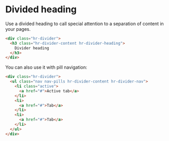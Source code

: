 # Divided heading
Use a divided heading to call special attention to a separation of content in your pages.

```html
<div class="hr-divider">
  <h3 class="hr-divider-content hr-divider-heading">
    Divider heading
  </h3>
</div>
```

You can also use it with pill navigation:

```html
<div class="hr-divider">
  <ul class="nav nav-pills hr-divider-content hr-divider-nav">
    <li class="active">
      <a href="#">Active tab</a>
    </li>
    <li>
      <a href="#">Tab</a>
    </li>
    <li>
      <a href="#">Tab</a>
    </li>
  </ul>
</div>
```
